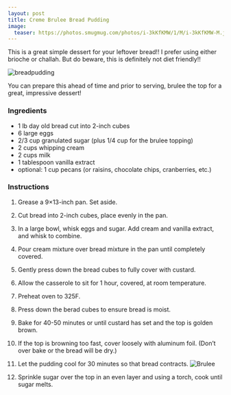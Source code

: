 ```yaml
---
layout: post
title: Creme Brulee Bread Pudding
image:
  teaser: https://photos.smugmug.com/photos/i-3kKfKMW/1/M/i-3kKfKMW-M.jpg
---
```


This is a great simple dessert for your leftover bread!! I prefer using either brioche or challah. But do beware, this is definitely not diet friendly!!


![breadpudding][2]

You can prepare this ahead of time and prior to serving, brulee the top for a great, impressive dessert!

### Ingredients
- 1 lb day old bread cut into 2-inch cubes
- 6 large eggs
- 2/3 cup granulated sugar (plus 1/4 cup for the brulee topping)
- 2 cups whipping cream
- 2 cups milk
- 1 tablespoon vanilla extract
- optional: 1 cup pecans (or raisins, chocolate chips, cranberries, etc.)

### Instructions
1. Grease a 9×13-inch pan. Set aside.
1. Cut bread into 2-inch cubes, place evenly in the pan.
1. In a large bowl, whisk eggs and sugar. Add cream and vanilla extract, and whisk to combine.
1. Pour cream mixture over bread mixture in the pan until completely covered.
1. Gently press down the bread cubes to fully cover with custard.
1. Allow the casserole to sit for 1 hour, covered, at room temperature.

1. Preheat oven to 325F.
1. Press down the berad cubes to ensure bread is moist.
1. Bake for 40-50 minutes or until custard has set and the top is golden brown.
1. If the top is browning too fast, cover loosely with aluminum foil. (Don’t over bake or the bread will be dry.)
1. Let the pudding cool for 30 minutes so that bread contracts.
![Brulee][3]
1. Sprinkle sugar over the top in an even layer and using a torch, cook until sugar melts.

[2]: https://photos.smugmug.com/photos/i-Pc7GQs6/0/M/i-Pc7GQs6-M.jpg
[3]: https://photos.smugmug.com/photos/i-ZhF4P5b/2/M/i-ZhF4P5b-M.jpg
